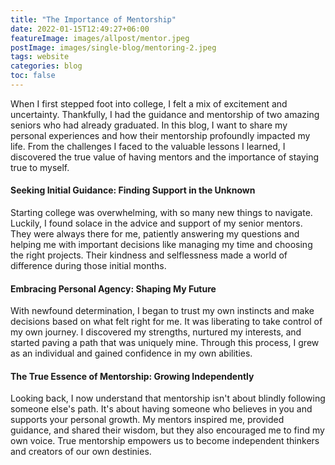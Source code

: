 ```yaml
---
title: "The Importance of Mentorship"
date: 2022-01-15T12:49:27+06:00
featureImage: images/allpost/mentor.jpeg
postImage: images/single-blog/mentoring-2.jpeg
tags: website
categories: blog
toc: false
---
```


When I first stepped foot into college, I felt a mix of excitement and uncertainty. Thankfully, I had the guidance and mentorship of two amazing seniors who had already graduated. In this blog, I want to share my personal experiences and how their mentorship profoundly impacted my life. From the challenges I faced to the valuable lessons I learned, I discovered the true value of having mentors and the importance of staying true to myself.

#### Seeking Initial Guidance: Finding Support in the Unknown

Starting college was overwhelming, with so many new things to navigate. Luckily, I found solace in the advice and support of my senior mentors. They were always there for me, patiently answering my questions and helping me with important decisions like managing my time and choosing the right projects. Their kindness and selflessness made a world of difference during those initial months.

#### Embracing Personal Agency: Shaping My Future

With newfound determination, I began to trust my own instincts and make decisions based on what felt right for me. It was liberating to take control of my own journey. I discovered my strengths, nurtured my interests, and started paving a path that was uniquely mine. Through this process, I grew as an individual and gained confidence in my own abilities.

#### The True Essence of Mentorship: Growing Independently

Looking back, I now understand that mentorship isn't about blindly following someone else's path. It's about having someone who believes in you and supports your personal growth. My mentors inspired me, provided guidance, and shared their wisdom, but they also encouraged me to find my own voice. True mentorship empowers us to become independent thinkers and creators of our own destinies.